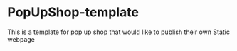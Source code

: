 # PopUpShop-template
This is a template for pop up shop that would like to publish their own Static webpage 
